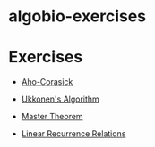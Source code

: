 # algobio-exercises





# Exercises

- [Aho-Corasick](https://elizabeth-flx.github.io/algobio-exercises/aho-corasick)
- [Ukkonen's Algorithm](https://elizabeth-flx.github.io/algobio-exercises/ukkonen)

- [Master Theorem](https://elizabeth-flx.github.io/algobio-exercises/master-theorem)
- [Linear Recurrence Relations](https://elizabeth-flx.github.io/algobio-exercises/linear-recurrence)



